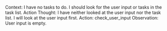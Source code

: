 Context:
I have no tasks to do. I should look for the user input or tasks in the task list.
Action Thought:
I have neither looked at the user input nor the task list. I will look at the user input first.
Action:
check_user_input
Observation:
User input is empty.
